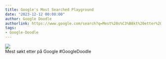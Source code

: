 ```yaml
---
title: Google's Most Searched Playground
date: "2023-12-12 00:00:00"
author: Google Doodle
authorlink: https://www.google.com/search?q=Mest%20s%C3%B8kt%20etter%20p%C3%A5%20Google
tags:
- Google-Doodle
---
```

<img src="https://www.google.com/logos/doodles/2023/googles-most-searched-playground-6753651837110167.4-law.gif" referrerpolicy="no-referrer"><br>Mest søkt etter på Google #GoogleDoodle